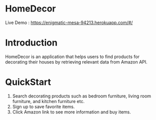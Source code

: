 # HomeDecor
 
Live Demo : https://enigmatic-mesa-94213.herokuapp.com/#/

# Introduction

HomeDecor is an application that helps users to find products for decorating their houses by retrieving relevant data from Amazon API.

# QuickStart

1. Search decorating products such as bedroom furniture, living room furniture, and kitchen furniture etc.
2. Sign up to save favorite items.
3. Click Amazon link to see more information and buy items. 

